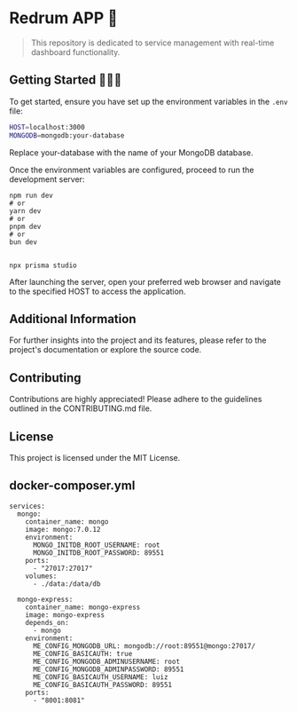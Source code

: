  # Redrum APP 🎲
> This repository is dedicated to service management with real-time dashboard functionality.

## Getting Started 🧑🏾‍💻

To get started, ensure you have set up the environment variables in the `.env` file:

```bash
HOST=localhost:3000
MONGODB=mongodb:your-database
```
Replace your-database with the name of your MongoDB database.

Once the environment variables are configured, proceed to run the development server:
```
npm run dev
# or
yarn dev
# or
pnpm dev
# or
bun dev


npx prisma studio
```
After launching the server, open your preferred web browser and navigate to the specified HOST to access the application.

## Additional Information
For further insights into the project and its features, please refer to the project's documentation or explore the source code.

## Contributing
Contributions are highly appreciated! Please adhere to the guidelines outlined in the CONTRIBUTING.md file.

## License
This project is licensed under the MIT License.

## docker-composer.yml
```
services:
  mongo:
    container_name: mongo
    image: mongo:7.0.12
    environment:
      MONGO_INITDB_ROOT_USERNAME: root
      MONGO_INITDB_ROOT_PASSWORD: 89551
    ports:
      - "27017:27017"
    volumes:
      - ./data:/data/db
    
  mongo-express:
    container_name: mongo-express
    image: mongo-express
    depends_on:
      - mongo
    environment:
      ME_CONFIG_MONGODB_URL: mongodb://root:89551@mongo:27017/
      ME_CONFIG_BASICAUTH: true
      ME_CONFIG_MONGODB_ADMINUSERNAME: root
      ME_CONFIG_MONGODB_ADMINPASSWORD: 89551
      ME_CONFIG_BASICAUTH_USERNAME: luiz
      ME_CONFIG_BASICAUTH_PASSWORD: 89551
    ports:
      - "8001:8081"
```
